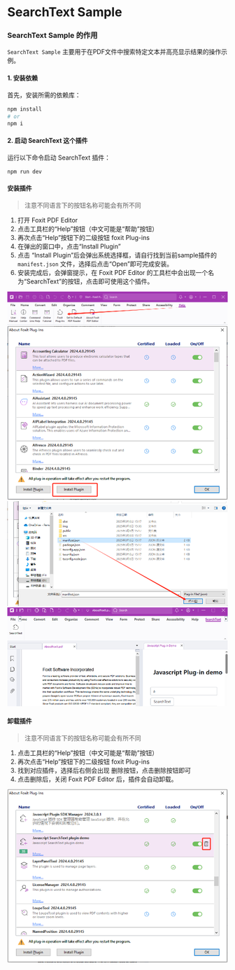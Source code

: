 # SearchText Sample

### SearchText Sample 的作用
`SearchText Sample` 主要用于在PDF文件中搜索特定文本并高亮显示结果的操作示例。

#### 1. 安装依赖
首先，安装所需的依赖库：
```bash
npm install
# or
npm i
```

#### 2. 启动 SearchText 这个插件
运行以下命令启动 SearchText 插件：
```bash
npm run dev
```
#### 安装插件
> 注意不同语言下的按钮名称可能会有所不同
1. 打开 Foxit PDF Editor
2. 点击工具栏的“Help”按钮（中文可能是“帮助”按钮）
3. 再次点击“Help”按钮下的二级按钮 foxit Plug-ins
4. 在弹出的窗口中，点击“Install Plugin”
5. 点击 “Install Plugin”后会弹出系统选择框，请自行找到当前sample插件的`manifest.json` 文件，选择后点击“Open”即可完成安装。
6. 安装完成后，会弹窗提示，在 Foxit PDF Editor 的工具栏中会出现一个名为“SearchText”的按钮，点击即可使用这个插件。

![alt text](./img/1.png)
![alt text](./img/2.png)
![alt text](./img/3.png)
![alt text](./img/4.png)

#### 卸载插件
> 注意不同语言下的按钮名称可能会有所不同
1. 点击工具栏的“Help”按钮（中文可能是“帮助”按钮）
2. 再次点击“Help”按钮下的二级按钮 foxit Plug-ins
3. 找到对应插件，选择后右侧会出现 删除按钮，点击删除按钮即可
4. 点击删除后，关闭 Foxit PDF Editor 后，插件会自动卸载。

![alt text](./img/5.png)